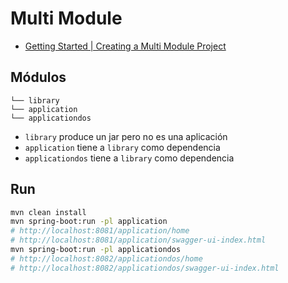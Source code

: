 # Multi Module

- [Getting Started | Creating a Multi Module Project](https://spring.io/guides/gs/multi-module)

## Módulos

```
└── library
└── application
└── applicationdos
```

- `library` produce un jar pero no es una aplicación
- `application` tiene a `library` como dependencia
- `applicationdos` tiene a `library` como dependencia

## Run

```sh
mvn clean install
mvn spring-boot:run -pl application
# http://localhost:8081/application/home
# http://localhost:8081/application/swagger-ui-index.html
mvn spring-boot:run -pl applicationdos
# http://localhost:8082/applicationdos/home
# http://localhost:8082/applicationdos/swagger-ui-index.html
```